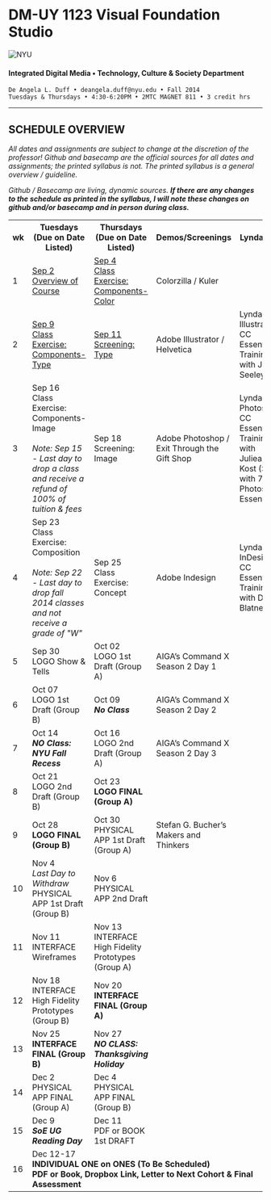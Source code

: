 # DM-UY 1123 Visual Foundation Studio

![NYU](http://ws2.polishedsolid.com/de/nyu_soe_logo.png)
#### Integrated Digital Media • Technology, Culture & Society Department 

    De Angela L. Duff • deangela.duff@nyu.edu • Fall 2014 
    Tuesdays & Thursdays • 4:30-6:20PM • 2MTC MAGNET 811 • 3 credit hrs

---

## SCHEDULE OVERVIEW

*All dates and assignments are subject to change at the discretion of the professor! Github and basecamp are the official sources for all dates and assignments; the printed syllabus is not. The printed syllabus is a general overview / guideline.* 

*Github / Basecamp are living, dynamic sources. **If there are any changes to the schedule as printed in the syllabus, I will note these changes on github and/or basecamp and in person during class.***
<table>
    <tr>
        <th width="2%">wk</th>
        <th width="28%">Tuesdays (Due on Date Listed)</th>
        <th width="28%">Thursdays (Due on Date Listed)</th>
        <th width="20%">Demos/Screenings</th>
        <th width="20%">Lynda.com</th>
    </tr>
    <tr>
        <td>1</td>
        <td><a href="">Sep 2<br>Overview of Course</a></td>
        <td><a href="">Sep 4<br>Class Exercise: Components-Color</a></td>
        <td>Colorzilla / Kuler</td>
        <td></td>
    </tr>
    <tr>
        <td>2</td>
        <td><a href="">Sep 9<br>Class Exercise: Components-Type</a></td>
        <td><a href="">Sep 11<br>Screening: Type</a></td>
        <td>Adobe Illustrator / Helvetica</td>
        <td>Lynda.com: Illustrator CC Essential Training with Justin Seeley</td>
    </tr>
    <tr>
        <td>3</td>
        <td>Sep 16<br>Class Exercise: Components-Image<br><br><i>Note: Sep 15 - Last day to drop a class and receive a refund of 100% of tuition &amp; fees</i></td>
        <td>Sep 18<br>Screening: Image</td>
        <td>Adobe Photoshop / Exit Through the Gift Shop</td>
        <td>Lynda.com: Photoshop CC Essential Training with Julieanne Kost (Start with 7: Photoshop Essentials)</td>
    </tr>
    <tr>
        <td>4</td>
        <td>Sep 23<br>Class Exercise: Composition<br><br><i>Note: Sep 22 - Last day to drop fall 2014 classes and not receive a grade of "W"</i></td>
        <td>Sep 25<br>Class Exercise: Concept</td>
        <td>Adobe Indesign</td>
        <td>Lynda.com: InDesign CC Essential Training with David Blatner</td>
    </tr>
    <tr>
        <td>5</td>
        <td>Sep 30<br>LOGO Show & Tells</td>
        <td>Oct 02<br>LOGO 1st Draft (Group A)</td>
        <td>AIGA’s Command X Season 2 Day 1</td>
        <td></td>
    </tr>
    <tr>
        <td>6</td>
        <td>Oct 07<br>LOGO 1st Draft (Group B)</td>
        <td>Oct 09<br><strong><i>No Class</i></strong></td>
        <td>AIGA’s Command X Season 2 Day 2</td>
        <td></td>
    </tr>
    <tr>
        <td>7</td>
        <td>Oct 14<br><strong><i>NO Class: NYU Fall Recess</i></strong></td>
        <td>Oct 16<br>LOGO 2nd Draft (Group A)</td>
        <td>AIGA’s Command X Season 2 Day 3</td>
        <td></td>
    </tr>
    <tr>
        <td>8</td>
        <td>Oct 21<br>LOGO 2nd Draft (Group B)</td>
        <td>Oct 23<br><strong>LOGO FINAL (Group A)</strong></td>
        <td></td>
        <td></td>
    </tr>
    <tr>
        <td>9</td>
        <td>Oct 28<br><strong>LOGO FINAL (Group B)</strong></td>
        <td>Oct 30<br>PHYSICAL APP 1st Draft
(Group A)</td>
        <td>Stefan G. Bucher’s Makers and Thinkers</td>
        <td></td>
    </tr>
    <tr>
        <td>10</td>
        <td>Nov 4<br><i>Last Day to Withdraw</i><br>PHYSICAL APP 1st Draft
(Group B)</td>
        <td>Nov 6<br>PHYSICAL APP 2nd Draft</td>
         <td></td>
        <td></td>
    </tr>
    <tr>
        <td>11</td>
        <td>Nov 11<br>INTERFACE Wireframes</td>
        <td>Nov 13<br>INTERFACE High Fidelity Prototypes (Group A)</td>
         <td></td>
        <td></td>
    </tr>
    <tr>
        <td>12</td>
        <td>Nov 18<br>INTERFACE High Fidelity Prototypes (Group B)</td>
        <td>Nov 20<br><strong>INTERFACE FINAL
(Group A)</strong></td>
 <td></td>
        <td></td>
    </tr>
    <tr>
        <td>13</td>
        <td>Nov 25<br><strong>INTERFACE FINAL 
(Group B)</strong></td>
        <td>Nov 27<br><strong><i>NO CLASS: Thanksgiving Holiday</i></strong></td>
         <td></td>
        <td></td>
    </tr>
    <tr>
        <td>14</td>
        <td>Dec 2<br>PHYSICAL APP FINAL (Group A)</td>
        <td>Dec 4<br>PHYSICAL APP FINAL (Group B)</td>
         <td></td>
        <td></td>
    </tr>
    <tr>
        <td>15</td>
        <td>Dec 9<br><strong><i>SoE UG Reading Day</i></strong></td>
        <td>Dec 11<br>PDF or BOOK 1st DRAFT</td>
         <td></td>
        <td></td>
    </tr>
    <tr>
        <td>16</td>
        <td colspan="4">Dec 12-17<br><strong>INDIVIDUAL ONE on ONES (To Be Scheduled)<br> 
PDF or Book, Dropbox Link, Letter to Next Cohort & Final Assessment</strong></td>
    </tr>
</table>